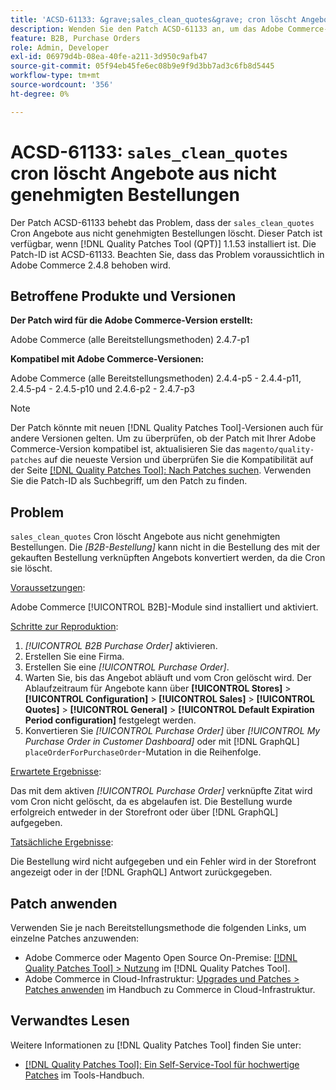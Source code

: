 ```yaml
---
title: 'ACSD-61133: &grave;sales_clean_quotes&grave; cron löscht Angebote aus nicht genehmigten Bestellungen'
description: Wenden Sie den Patch ACSD-61133 an, um das Adobe Commerce-Problem zu beheben, bei dem „sales_clean_quotes“ cron Angebote aus nicht genehmigten Bestellungen löscht.
feature: B2B, Purchase Orders
role: Admin, Developer
exl-id: 06979d4b-08ea-40fe-a211-3d950c9afb47
source-git-commit: 05f94eb45fe6ec08b9e9f9d3bb7ad3c6fb8d5445
workflow-type: tm+mt
source-wordcount: '356'
ht-degree: 0%

---
```


# ACSD-61133: `sales_clean_quotes` cron löscht Angebote aus nicht genehmigten Bestellungen

Der Patch ACSD-61133 behebt das Problem, dass der `sales_clean_quotes` Cron Angebote aus nicht genehmigten Bestellungen löscht. Dieser Patch ist verfügbar, wenn [!DNL Quality Patches Tool (QPT)] 1.1.53 installiert ist. Die Patch-ID ist ACSD-61133. Beachten Sie, dass das Problem voraussichtlich in Adobe Commerce 2.4.8 behoben wird.

## Betroffene Produkte und Versionen

**Der Patch wird für die Adobe Commerce-Version erstellt:**

Adobe Commerce (alle Bereitstellungsmethoden) 2.4.7-p1

**Kompatibel mit Adobe Commerce-Versionen:**

Adobe Commerce (alle Bereitstellungsmethoden) 2.4.4-p5 - 2.4.4-p11, 2.4.5-p4 - 2.4.5-p10 und 2.4.6-p2 - 2.4.7-p3

>[!NOTE]
>
>Der Patch könnte mit neuen [!DNL Quality Patches Tool]-Versionen auch für andere Versionen gelten. Um zu überprüfen, ob der Patch mit Ihrer Adobe Commerce-Version kompatibel ist, aktualisieren Sie das `magento/quality-patches` auf die neueste Version und überprüfen Sie die Kompatibilität auf der Seite [[!DNL Quality Patches Tool]: Nach Patches suchen](https://experienceleague.adobe.com/tools/commerce-quality-patches/index.html?lang=de). Verwenden Sie die Patch-ID als Suchbegriff, um den Patch zu finden.

## Problem

`sales_clean_quotes` Cron löscht Angebote aus nicht genehmigten Bestellungen. Die *[B2B-Bestellung]* kann nicht in die Bestellung des mit der gekauften Bestellung verknüpften Angebots konvertiert werden, da die Cron sie löscht.

<u>Voraussetzungen</u>:

Adobe Commerce [!UICONTROL B2B]-Module sind installiert und aktiviert.

<u>Schritte zur Reproduktion</u>:

1. *[!UICONTROL B2B Purchase Order]* aktivieren.
1. Erstellen Sie eine Firma.
1. Erstellen Sie eine *[!UICONTROL Purchase Order]*.
1. Warten Sie, bis das Angebot abläuft und vom Cron gelöscht wird. Der Ablaufzeitraum für Angebote kann über **[!UICONTROL Stores]** > **[!UICONTROL Configuration]** > **[!UICONTROL Sales]** > **[!UICONTROL Quotes]** > **[!UICONTROL General]** > **[!UICONTROL Default Expiration Period configuration]** festgelegt werden.
1. Konvertieren Sie *[!UICONTROL Purchase Order]* über *[!UICONTROL My Purchase Order in Customer Dashboard]* oder mit [!DNL GraphQL] `placeOrderForPurchaseOrder`-Mutation in die Reihenfolge.

<u>Erwartete Ergebnisse</u>:

Das mit dem aktiven *[!UICONTROL Purchase Order]* verknüpfte Zitat wird vom Cron nicht gelöscht, da es abgelaufen ist. Die Bestellung wurde erfolgreich entweder in der Storefront oder über [!DNL GraphQL] aufgegeben.

<u>Tatsächliche Ergebnisse</u>:

Die Bestellung wird nicht aufgegeben und ein Fehler wird in der Storefront angezeigt oder in der [!DNL GraphQL] Antwort zurückgegeben.

## Patch anwenden

Verwenden Sie je nach Bereitstellungsmethode die folgenden Links, um einzelne Patches anzuwenden:

* Adobe Commerce oder Magento Open Source On-Premise: [[!DNL Quality Patches Tool] > Nutzung](/help/tools/quality-patches-tool/usage.md) im [!DNL Quality Patches Tool].
* Adobe Commerce in Cloud-Infrastruktur: [Upgrades und Patches > Patches anwenden](https://experienceleague.adobe.com/docs/commerce-cloud-service/user-guide/develop/upgrade/apply-patches.html?lang=de) im Handbuch zu Commerce in Cloud-Infrastruktur.

## Verwandtes Lesen

Weitere Informationen zu [!DNL Quality Patches Tool] finden Sie unter:

* [[!DNL Quality Patches Tool]: Ein Self-Service-Tool für hochwertige Patches](/help/tools/quality-patches-tool/quality-patches-tool-to-self-serve-quality-patches.md) im Tools-Handbuch.
